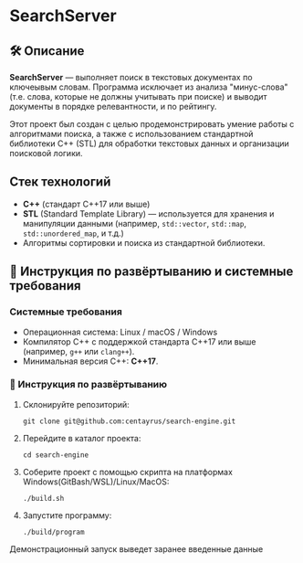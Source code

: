 # SearchServer

## 🛠 Описание

**SearchServer** — выполняет поиск в текстовых документах по ключеывым словам. Программа исключает из анализа "минус-слова" (т.е. слова, которые не должны учитывать при поиске) и выводит документы в порядке релевантности, и по рейтингу. 

Этот проект был создан с целью продемонстрировать умение работы с алгоритмами поиска, а также с использованием стандартной библиотеки C++ (STL) для обработки текстовых данных и организации поисковой логики.

## Стек технологий
- **C++** (стандарт C++17 или выше)
- **STL** (Standard Template Library) — используется для хранения и манипуляции данными (например, `std::vector`, `std::map`, `std::unordered_map`, и т.д.)
- Алгоритмы сортировки и поиска из стандартной библиотеки.

## 🚀 Инструкция по развёртыванию и системные требования

### Системные требования
- Операционная система: Linux / macOS / Windows
- Компилятор C++ с поддержкой стандарта C++17 или выше (например, `g++` или `clang++`).
- Минимальная версия C++: **C++17**.

### 🔧 Инструкция по развёртыванию
1. Склонируйте репозиторий:
    ```
    git clone git@github.com:centayrus/search-engine.git
    ```

2. Перейдите в каталог проекта:
    ```
    cd search-engine
    ```

3. Соберите проект с помощью скрипта на платформах Windows(GitBash/WSL)/Linux/MacOS:
    ```
    ./build.sh
    ```

4. Запустите программу:
    ```
    ./build/program
    ```
Демонстрационный запуск выведет заранее введенные данные
